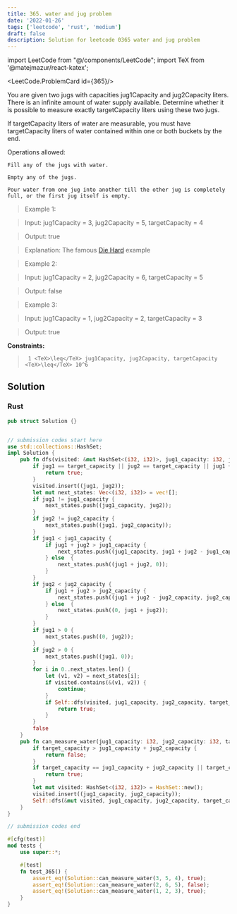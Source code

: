 ```yaml
---
title: 365. water and jug problem
date: '2022-01-26'
tags: ['leetcode', 'rust', 'medium']
draft: false
description: Solution for leetcode 0365 water and jug problem
---
```

import LeetCode from "@/components/LeetCode";
import TeX from '@matejmazur/react-katex';

<LeetCode.ProblemCard id={365}/>
 

  You are given two jugs with capacities jug1Capacity and jug2Capacity liters. There is an infinite amount of water supply available. Determine whether it is possible to measure exactly targetCapacity liters using these two jugs.

  If targetCapacity liters of water are measurable, you must have targetCapacity liters of water contained within one or both buckets by the end.

  Operations allowed:

  

  	Fill any of the jugs with water.

  	Empty any of the jugs.

  	Pour water from one jug into another till the other jug is completely full, or the first jug itself is empty.

  

   

 >   Example 1:

  

 >   Input: jug1Capacity <TeX>=</TeX> 3, jug2Capacity <TeX>=</TeX> 5, targetCapacity <TeX>=</TeX> 4

 >   Output: true

 >   Explanation: The famous [Die Hard](https://www.youtube.com/watch?v=BVtQNK_ZUJg&amp;ab_channel=notnek01) example 

  

 >   Example 2:

  

 >   Input: jug1Capacity <TeX>=</TeX> 2, jug2Capacity <TeX>=</TeX> 6, targetCapacity <TeX>=</TeX> 5

 >   Output: false

  

 >   Example 3:

  

 >   Input: jug1Capacity <TeX>=</TeX> 1, jug2Capacity <TeX>=</TeX> 2, targetCapacity <TeX>=</TeX> 3

 >   Output: true

  

   

  **Constraints:**

  

 >   	1 <TeX>\leq</TeX> jug1Capacity, jug2Capacity, targetCapacity <TeX>\leq</TeX> 10^6


## Solution
### Rust
```rust
pub struct Solution {}


// submission codes start here
use std::collections::HashSet;
impl Solution {
    pub fn dfs(visited: &mut HashSet<(i32, i32)>, jug1_capacity: i32, jug2_capacity: i32, target_capacity: i32, jug1: i32, jug2: i32) -> bool {
        if jug1 == target_capacity || jug2 == target_capacity || jug1 + jug2 == target_capacity {
            return true;
        }
        visited.insert((jug1, jug2));
        let mut next_states: Vec<(i32, i32)> = vec![];
        if jug1 != jug1_capacity {
            next_states.push((jug1_capacity, jug2));
        }
        if jug2 != jug2_capacity {
            next_states.push((jug1, jug2_capacity));
        }
        if jug1 < jug1_capacity {
            if jug1 + jug2 > jug1_capacity {
                next_states.push((jug1_capacity, jug1 + jug2 - jug1_capacity));
            } else  {
                next_states.push((jug1 + jug2, 0));
            }
        }
        if jug2 < jug2_capacity {
            if jug1 + jug2 > jug2_capacity {
                next_states.push((jug1 + jug2 - jug2_capacity, jug2_capacity));
            } else  {
                next_states.push((0, jug1 + jug2));
            }
        }
        if jug1 > 0 {
            next_states.push((0, jug2));
        }
        if jug2 > 0 {
            next_states.push((jug1, 0));
        }
        for i in 0..next_states.len() {
            let (v1, v2) = next_states[i];
            if visited.contains(&(v1, v2)) {
                continue;
            }
            if Self::dfs(visited, jug1_capacity, jug2_capacity, target_capacity, v1, v2) {
                return true;
            }
        }
        false
    }
    pub fn can_measure_water(jug1_capacity: i32, jug2_capacity: i32, target_capacity: i32) -> bool {
        if target_capacity > jug1_capacity + jug2_capacity {
            return false;
        }
        if target_capacity == jug1_capacity + jug2_capacity || target_capacity == jug1_capacity || target_capacity == jug2_capacity {
            return true;
        }
        let mut visited: HashSet<(i32, i32)> = HashSet::new();
        visited.insert((jug1_capacity, jug2_capacity));
        Self::dfs(&mut visited, jug1_capacity, jug2_capacity, target_capacity, 0, 0)
    }
}

// submission codes end

#[cfg(test)]
mod tests {
    use super::*;

    #[test]
    fn test_365() {
        assert_eq!(Solution::can_measure_water(3, 5, 4), true);
        assert_eq!(Solution::can_measure_water(2, 6, 5), false);
        assert_eq!(Solution::can_measure_water(1, 2, 3), true);
    }
}

```
